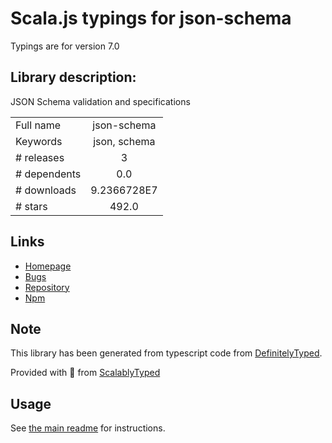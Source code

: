 
# Scala.js typings for json-schema

Typings are for version 7.0

## Library description:
JSON Schema validation and specifications

|                    |                 |
| ------------------ | :-------------: |
| Full name          | json-schema |
| Keywords           | json, schema |
| # releases         | 3 |
| # dependents       | 0.0 |
| # downloads        | 9.2366728E7 |
| # stars            | 492.0 |

## Links
- [Homepage](https://github.com/kriszyp/json-schema#readme)
- [Bugs](https://github.com/kriszyp/json-schema/issues)
- [Repository](https://github.com/kriszyp/json-schema)
- [Npm](https://www.npmjs.com/package/json-schema)
    


## Note
This library has been generated from typescript code from [DefinitelyTyped](https://definitelytyped.org).

Provided with :purple_heart: from [ScalablyTyped](https://github.com/oyvindberg/ScalablyTyped)

## Usage
See [the main readme](../../readme.md) for instructions.


